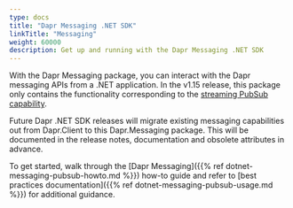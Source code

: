 ```yaml
---
type: docs
title: "Dapr Messaging .NET SDK"
linkTitle: "Messaging"
weight: 60000
description: Get up and running with the Dapr Messaging .NET SDK
---
```


With the Dapr Messaging package, you can interact with the Dapr messaging APIs from a .NET application. In the
v1.15 release, this package only contains the functionality corresponding to the 
[streaming PubSub capability](https://docs.dapr.io/developing-applications/building-blocks/pubsub/howto-publish-subscribe/#subscribe-to-topics).

Future Dapr .NET SDK releases will migrate existing messaging capabilities out from Dapr.Client to this 
Dapr.Messaging package. This will be documented in the release notes, documentation and obsolete attributes in advance.

To get started, walk through the [Dapr Messaging]({{% ref dotnet-messaging-pubsub-howto.md %}}) how-to guide and
refer to [best practices documentation]({{% ref dotnet-messaging-pubsub-usage.md %}}) for additional guidance.